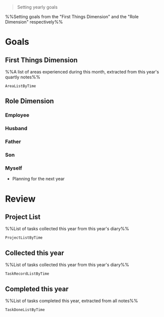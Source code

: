 > Setting yearly goals

%%Setting goals from the "First Things Dimension" and the "Role Dimension" respectively%%

# Goals

## First Things Dimension
%%A list of areas experienced during this month, extracted from this year's quartly notes%%
```PeriodicPARA
AreaListByTime
```

## Role Dimension
### Employee
### Husband
### Father
### Son
### Myself
- Planning for the next year

# Review
## Project List
%%List of tasks collected this year from this year's diary%%
```PeriodicPARA
ProjectListByTime
```

## Collected this year
%%List of tasks collected this year from this year's diary%%
```PeriodicPARA
TaskRecordListByTime
```

## Completed this year
%%List of tasks completed this year, extracted from all notes%%
```PeriodicPARA
TaskDoneListByTime
```
